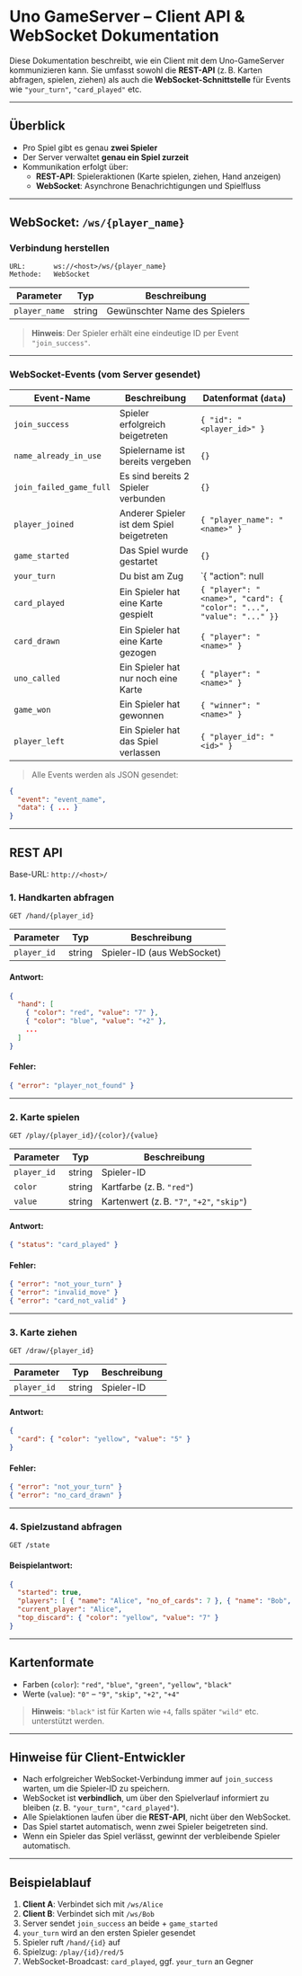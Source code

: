 # Uno GameServer – Client API & WebSocket Dokumentation

Diese Dokumentation beschreibt, wie ein Client mit dem Uno-GameServer kommunizieren kann. Sie umfasst sowohl die **REST-API** (z. B. Karten abfragen, spielen, ziehen) als auch die **WebSocket-Schnittstelle** für Events wie `"your_turn"`, `"card_played"` etc.

---

## Überblick

- Pro Spiel gibt es genau **zwei Spieler**
- Der Server verwaltet **genau ein Spiel zurzeit**
- Kommunikation erfolgt über:
  - **REST-API**: Spieleraktionen (Karte spielen, ziehen, Hand anzeigen)
  - **WebSocket**: Asynchrone Benachrichtigungen und Spielfluss

---

## WebSocket: `/ws/{player_name}`

### Verbindung herstellen

```
URL:       ws://<host>/ws/{player_name}
Methode:   WebSocket
```

| Parameter     | Typ     | Beschreibung                     |
|---------------|---------|----------------------------------|
| `player_name` | string  | Gewünschter Name des Spielers    |

> **Hinweis**: Der Spieler erhält eine eindeutige ID per Event `"join_success"`.

---

### WebSocket-Events (vom Server gesendet)

| Event-Name        | Beschreibung                                        | Datenformat (`data`)                                 |
|-------------------|-----------------------------------------------------|-------------------------------------------------------|
| `join_success`    | Spieler erfolgreich beigetreten                     | `{ "id": "<player_id>" }`                            |
| `name_already_in_use` | Spielername ist bereits vergeben              | `{}`                                                  |
| `join_failed_game_full` | Es sind bereits 2 Spieler verbunden          | `{}`                                                  |
| `player_joined`   | Anderer Spieler ist dem Spiel beigetreten          | `{ "player_name": "<name>" }`                         |
| `game_started`    | Das Spiel wurde gestartet                           | `{}`                                                  |
| `your_turn`       | Du bist am Zug                                      | `{ "action": null | "+2" | "+4" | "skip" }`          |
| `card_played`     | Ein Spieler hat eine Karte gespielt                 | `{ "player": "<name>", "card": { "color": "...", "value": "..." }}` |
| `card_drawn`      | Ein Spieler hat eine Karte gezogen                  | `{ "player": "<name>" }`                              |
| `uno_called`      | Ein Spieler hat nur noch eine Karte                 | `{ "player": "<name>" }`                              |
| `game_won`        | Ein Spieler hat gewonnen                            | `{ "winner": "<name>" }`                              |
| `player_left`     | Ein Spieler hat das Spiel verlassen                 | `{ "player_id": "<id>" }`                             |

> Alle Events werden als JSON gesendet:  
```json
{
  "event": "event_name",
  "data": { ... }
}
```

---

## REST API

Base-URL: `http://<host>/`

### 1. Handkarten abfragen

```
GET /hand/{player_id}
```

| Parameter    | Typ     | Beschreibung          |
|--------------|---------|-----------------------|
| `player_id`  | string  | Spieler-ID (aus WebSocket) |

#### Antwort:
```json
{
  "hand": [
    { "color": "red", "value": "7" },
    { "color": "blue", "value": "+2" },
    ...
  ]
}
```

#### Fehler:
```json
{ "error": "player_not_found" }
```

---

### 2. Karte spielen

```
GET /play/{player_id}/{color}/{value}
```

| Parameter    | Typ     | Beschreibung                    |
|--------------|---------|---------------------------------|
| `player_id`  | string  | Spieler-ID                      |
| `color`      | string  | Kartfarbe (z. B. `"red"`)       |
| `value`      | string  | Kartenwert (z. B. `"7"`, `"+2"`, `"skip"`) |

#### Antwort:
```json
{ "status": "card_played" }
```

#### Fehler:
```json
{ "error": "not_your_turn" }
{ "error": "invalid_move" }
{ "error": "card_not_valid" }
```

---

### 3. Karte ziehen

```
GET /draw/{player_id}
```

| Parameter    | Typ     | Beschreibung     |
|--------------|---------|------------------|
| `player_id`  | string  | Spieler-ID       |

#### Antwort:
```json
{
  "card": { "color": "yellow", "value": "5" }
}
```

#### Fehler:
```json
{ "error": "not_your_turn" }
{ "error": "no_card_drawn" }
```

---

### 4. Spielzustand abfragen

```
GET /state
```

#### Beispielantwort:
```json
{ 
  "started": true, 
  "players": [ { "name": "Alice", "no_of_cards": 7 }, { "name": "Bob", "no_of_cards": 7 } ], 
  "current_player": "Alice", 
  "top_discard": { "color": "yellow", "value": "7" }
}
```

---

## Kartenformate

- Farben (`color`): `"red"`, `"blue"`, `"green"`, `"yellow"`, `"black"`
- Werte (`value`): `"0"` – `"9"`, `"skip"`, `"+2"`, `"+4"`

> **Hinweis**: `"black"` ist für Karten wie `+4`, falls später `"wild"` etc. unterstützt werden.

---

## Hinweise für Client-Entwickler

- Nach erfolgreicher WebSocket-Verbindung immer auf `join_success` warten, um die Spieler-ID zu speichern.
- WebSocket ist **verbindlich**, um über den Spielverlauf informiert zu bleiben (z. B. `"your_turn"`, `"card_played"`).
- Alle Spielaktionen laufen über die **REST-API**, nicht über den WebSocket.
- Das Spiel startet automatisch, wenn zwei Spieler beigetreten sind.
- Wenn ein Spieler das Spiel verlässt, gewinnt der verbleibende Spieler automatisch.

---

## Beispielablauf

1. **Client A**: Verbindet sich mit `/ws/Alice`
2. **Client B**: Verbindet sich mit `/ws/Bob`
3. Server sendet `join_success` an beide + `game_started`
4. `your_turn` wird an den ersten Spieler gesendet
5. Spieler ruft `/hand/{id}` auf
6. Spielzug: `/play/{id}/red/5`
7. WebSocket-Broadcast: `card_played`, ggf. `your_turn` an Gegner